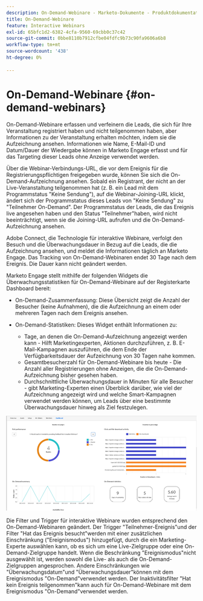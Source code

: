 ```yaml
---
description: On-Demand-Webinare - Marketo-Dokumente - Produktdokumentation
title: On-Demand-Webinare
feature: Interactive Webinars
exl-id: 65bfc1d2-6382-4cfa-9560-69cbb0c37c42
source-git-commit: 0bbe8110b7912cfbe04fdfc9b73c90fa9606a6b8
workflow-type: tm+mt
source-wordcount: '438'
ht-degree: 0%

---
```


# On-Demand-Webinare {#on-demand-webinars}

On-Demand-Webinare erfassen und verfeinern die Leads, die sich für Ihre Veranstaltung registriert haben und nicht teilgenommen haben, aber Informationen zu der Veranstaltung erhalten möchten, indem sie die Aufzeichnung ansehen. Informationen wie Name, E-Mail-ID und Datum/Dauer der Wiedergabe können in Marketo Engage erfasst und für das Targeting dieser Leads ohne Anzeige verwendet werden.

Über die Webinar-Verbindungs-URL, die vor dem Ereignis für die Registrierungspflichtigen freigegeben wurde, können Sie sich die On-Demand-Aufzeichnung ansehen. Sobald ein Registrant, der nicht an der Live-Veranstaltung teilgenommen hat (z. B. ein Lead mit dem Programmstatus &quot;Keine Sendung&quot;), auf die Webinar-Joining-URL klickt, ändert sich der Programmstatus dieses Leads von &quot;Keine Sendung&quot; zu &quot;Teilnehmer On-Demand&quot;. Der Programmstatus der Leads, die das Ereignis live angesehen haben und den Status &quot;Teilnehmer&quot;haben, wird nicht beeinträchtigt, wenn sie die Joining-URL aufrufen und die On-Demand-Aufzeichnung ansehen.

Adobe Connect, die Technologie für interaktive Webinare, verfolgt den Besuch und die Überwachungsdauer in Bezug auf die Leads, die die Aufzeichnung ansehen, und meldet die Informationen täglich an Marketo Engage. Das Tracking von On-Demand-Webinaren endet 30 Tage nach dem Ereignis. Die Dauer kann nicht geändert werden.

Marketo Engage stellt mithilfe der folgenden Widgets die Überwachungsstatistiken für On-Demand-Webinare auf der Registerkarte Dashboard bereit:

* On-Demand-Zusammenfassung: Diese Übersicht zeigt die Anzahl der Besucher (keine Aufnahmen), die die Aufzeichnung an einem oder mehreren Tagen nach dem Ereignis ansehen.

* On-Demand-Statistiken: Dieses Widget enthält Informationen zu:
   * Tage, an denen die On-Demand-Aufzeichnung angezeigt werden kann - Hilft Marketingexperten, Aktionen durchzuführen, z. B. E-Mail-Kampagnen auszuführen, die dem Ende der Verfügbarkeitsdauer der Aufzeichnung von 30 Tagen nahe kommen.
   * Gesamtbesucherzahl für On-Demand-Webinare bis heute - Die Anzahl aller Registrierungen ohne Anzeigen, die die On-Demand-Aufzeichnung bisher gesehen haben.
   * Durchschnittliche Überwachungsdauer in Minuten für alle Besucher - gibt Marketing-Experten einen Überblick darüber, wie viel der Aufzeichnung angezeigt wird und welche Smart-Kampagnen verwendet werden können, um Leads über eine bestimmte Überwachungsdauer hinweg als Ziel festzulegen.

![](assets/on-demand-webinars-1.png)

Die Filter und Trigger für interaktive Webinare wurden entsprechend den On-Demand-Webinaren geändert. Der Trigger &quot;Teilnehmer-Ereignis&quot;und der Filter &quot;Hat das Ereignis besucht&quot;werden mit einer zusätzlichen Einschränkung (&quot;Ereignismodus&quot;) hinzugefügt, durch die ein Marketing-Experte auswählen kann, ob es sich um eine Live-Zielgruppe oder eine On-Demand-Zielgruppe handelt. Wenn die Beschränkung &quot;Ereignismodus&quot;nicht ausgewählt ist, werden sowohl die Live- als auch die On-Demand-Zielgruppen angesprochen. Andere Einschränkungen wie &quot;Überwachungsdatum&quot;und &quot;Überwachungsdauer&quot;können mit dem Ereignismodus &quot;On-Demand&quot;verwendet werden. Der Inaktivitätsfilter &quot;Hat kein Ereignis teilgenommen&quot;kann auch für On-Demand-Webinare mit dem Ereignismodus &quot;On-Demand&quot;verwendet werden.
